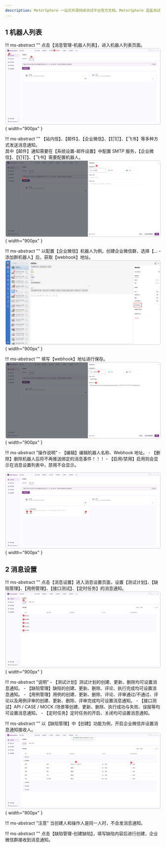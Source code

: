 ```yaml
---
description: MeterSphere 一站式开源持续测试平台官方文档。MeterSphere 涵盖测试管理、接口测试、UI 测试和性能测试等功能，全面兼容 JMeter、Selenium 等主流开源标准，有效助力开发和测试团队充分利用云弹性进行高度可 扩展的自动化测试，加速高质量的软件交付。
---
```


## 1 机器人列表
!!! ms-abstract ""
    点击【消息管理-机器人列表】，进入机器人列表页面。
![!机器人列表](../../img/project_management/message_management/机器人列表.png){ width="900px" }

!!! ms-abstract ""
    【站内信】、【邮件】、【企业微信】、【钉钉】、【飞书】等多种方式发送消息通知。<br>
    其中【邮件】通知需要在【系统设置-邮件设置】中配置 SMTP 服务，【企业微信】、【钉钉】、【飞书】需要配置机器人。
![!创建webhook机器人](../../img/project_management/message_management/创建webhook机器人.png){ width="900px" }

!!! ms-abstract ""
    以配置【企业微信】机器人为例。创建企业微信群，选择【... -添加群机器人】后，获取【webhook】地址。
![!群创建机器人](../../img/project_management/message_management/群创建机器人.png){ width="900px" }

!!! ms-abstract ""
    填写【webhook】地址进行保存。
![!填写企业微信具体信息](../../img/project_management/message_management/填写企业微信具体信息.png){ width="900px" }

!!! ms-abstract "操作说明"
    - 【编辑】编辑机器人名称、Webhook 地址。
    - 【删除】删除机器人后将不再推送绑定的消息事件！！！
    - 【启用/禁用】启用则会显示在消息设置列表中，禁用不会显示。

![!企业微信机器人功能](../../img/project_management/message_management/企业微信机器人功能.png){ width="900px" }

## 2 消息设置 
!!! ms-abstract ""
    点击【消息设置】进入消息设置页面，设置【测试计划】、【缺陷管理】、【用例管理】、【接口测试】、【定时任务】的消息通知。
![!消息设置页面](../../img/project_management/message_management/消息设置页面.png){ width="900px" } 

!!! ms-abstract "说明"
    - 【测试计划】测试计划的创建、更新、删除均可设置消息通知。
    - 【缺陷管理】缺陷的创建、更新、删除、评论、执行完成均可设置消息通知。
    - 【用例管理】用例的创建、更新、删除、评论、评审通过/不通过、评论以及用例评审的创建、更新、删除、评审完成均可设置消息通知。
    - 【接口测试】API / CASE / MOCK /场景等创建、更新、删除、执行成功与失败、误报等均可设置消息通知。
    - 【定时任务】定时任务的开启、关闭均可设置消息通知。

!!! ms-abstract ""
    以【缺陷管理】中【创建】功能为例，开启企业微信并设置消息通知接收人。
![!缺陷创建通知](../../img/project_management/message_management/缺陷创建通知.png){ width="900px" } 

!!! ms-abstract "注意"
    当创建人和操作人是同一人时，不会发消息通知。

!!! ms-abstract ""
    点击【缺陷管理-创建缺陷】，填写缺陷内容后进行创建，企业微信群接收到消息通知。


    